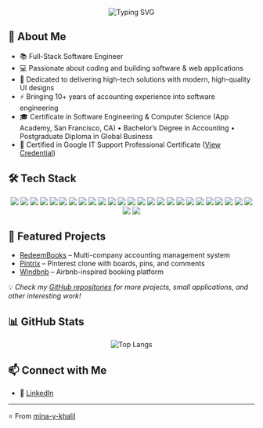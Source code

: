 <p align="center">
  <img src="https://readme-typing-svg.demolab.com?font=Fira+Code&size=28&pause=1000&color=FF5A5F&center=true&vCenter=true&width=600&lines=Hi%2C+I'm+Mina+Khalil" alt="Typing SVG" />
</p>

## 🚀 About Me

- 📚 Full-Stack Software Engineer
- 💻 Passionate about coding and building software & web applications
- 🚀 Dedicated to delivering high-tech solutions with modern, high-quality UI designs
- ⚡ Bringing 10+ years of accounting experience into software engineering
- 🎓 Certificate in Software Engineering & Computer Science (App Academy, San Francisco, CA) • Bachelor’s Degree in Accounting • Postgraduate Diploma in Global Business
- 🏅 Certified in Google IT Support Professional Certificate ([View Credential](https://www.coursera.org/account/accomplishments/specialization/certificate/A8TUJDFZGXNX))

## 🛠️ Tech Stack

<p align="center">
  <img src="https://img.shields.io/badge/Python-3776AB?style=for-the-badge&logo=python&logoColor=white" />
  <img src="https://img.shields.io/badge/Tkinter-FFDA44?style=for-the-badge&logo=python&logoColor=black" />
  <img src="https://img.shields.io/badge/Flask-000000?style=for-the-badge&logo=flask&logoColor=white" />
  <img src="https://img.shields.io/badge/SQLAlchemy-646464?style=for-the-badge&logo=sqlalchemy&logoColor=red" />
  <img src="https://img.shields.io/badge/JavaScript-F7DF1E?style=for-the-badge&logo=javascript&logoColor=black" />
  <img src="https://img.shields.io/badge/React-20232A?style=for-the-badge&logo=react&logoColor=61DAFB" />
  <img src="https://img.shields.io/badge/Redux-764ABC?style=for-the-badge&logo=redux&logoColor=white" />
  <img src="https://img.shields.io/badge/Express.js-000000?style=for-the-badge&logo=express&logoColor=white" />
  <img src="https://img.shields.io/badge/EJS-8BC34A?style=for-the-badge&logo=ejs&logoColor=black" />
  <img src="https://img.shields.io/badge/Node.js-339933?style=for-the-badge&logo=node.js&logoColor=white" />
  <img src="https://img.shields.io/badge/npm-CB3837?style=for-the-badge&logo=npm&logoColor=white" />
  <img src="https://img.shields.io/badge/Sequelize-3E76A2?style=for-the-badge&logo=sequelize&logoColor=white" />
  <img src="https://img.shields.io/badge/PostgreSQL-316192?style=for-the-badge&logo=postgresql&logoColor=white" />
  <img src="https://img.shields.io/badge/SQLite-07405E?style=for-the-badge&logo=sqlite&logoColor=white" />
  <img src="https://img.shields.io/badge/HTML5-E34F26?style=for-the-badge&logo=html5&logoColor=white" />
  <img src="https://img.shields.io/badge/CSS3-1572B6?style=for-the-badge&logo=css3&logoColor=white" />
  <img src="https://img.shields.io/badge/Tailwind_CSS-38B2AC?style=for-the-badge&logo=tailwind-css&logoColor=white" />
  <img src="https://img.shields.io/badge/Bootstrap-7952B3?style=for-the-badge&logo=bootstrap&logoColor=white" />
  <img src="https://img.shields.io/badge/jQuery-0769AD?style=for-the-badge&logo=jquery&logoColor=white" />
  <img src="https://img.shields.io/badge/Postman-FF6C37?style=for-the-badge&logo=postman&logoColor=white" />
  <img src="https://img.shields.io/badge/Render-00979D?style=for-the-badge&logo=render&logoColor=white" />
  <img src="https://img.shields.io/badge/Docker-2496ED?style=for-the-badge&logo=docker&logoColor=white" />
  <img src="https://img.shields.io/badge/Git-F05032?style=for-the-badge&logo=git&logoColor=white" />
  <img src="https://img.shields.io/badge/GitHub-181717?style=for-the-badge&logo=github&logoColor=white" />
  <img src="https://img.shields.io/badge/Figma-F24E1E?style=for-the-badge&logo=figma&logoColor=white" />
  <img src="https://img.shields.io/badge/Adobe%20Photoshop-31A8FF?style=for-the-badge&logo=adobephotoshop&logoColor=white" />
  <img src="https://img.shields.io/badge/Adobe%20Illustrator-FF9A00?style=for-the-badge&logo=adobeillustrator&logoColor=white" />
</p>

## 🌟 Featured Projects

- [RedeemBooks](https://github.com/mina-y-khalil/redeembooks-accounting-app) – Multi-company accounting management system
- [Pintrix](https://github.com/mina-y-khalil/Pintrix---Fullstack) – Pinterest clone with boards, pins, and comments
- [Windbnb](https://github.com/mina-y-khalil/Windbnb---Fullstack) – Airbnb-inspired booking platform

💡 _Check my [GitHub repositories](https://github.com/mina-y-khalil?tab=repositories) for more projects, small applications, and other interesting work!_

## 📊 GitHub Stats

<p align="center">
  <img 
    src="https://github-readme-stats.vercel.app/api/top-langs/?username=mina-y-khalil&layout=compact&theme=tokyonight&card_width=1000" 
    alt="Top Langs" 
  />
</p>


## 📫 Connect with Me

- 💼 [LinkedIn](https://linkedin.com/in/mina-y-khalil)

---

⭐️ From [mina-y-khalil](https://github.com/mina-y-khalil)
